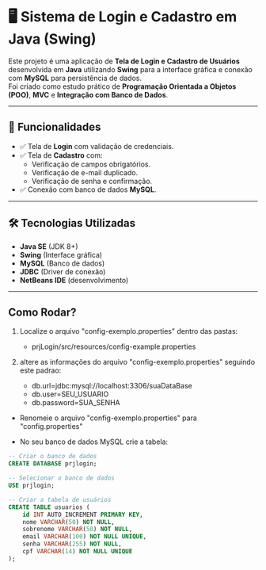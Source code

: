 # 🖥️ Sistema de Login e Cadastro em Java (Swing)

Este projeto é uma aplicação de **Tela de Login e Cadastro de Usuários** desenvolvida em **Java** utilizando **Swing** para a interface gráfica e conexão com **MySQL** para persistência de dados.  
Foi criado como estudo prático de **Programação Orientada a Objetos (POO)**, **MVC** e **Integração com Banco de Dados**.

---

## 🚀 Funcionalidades

- ✅ Tela de **Login** com validação de credenciais.  
- ✅ Tela de **Cadastro** com:
  - Verificação de campos obrigatórios.
  - Verificação de e-mail duplicado.
  - Verificação de senha e confirmação.  
- ✅ Conexão com banco de dados **MySQL**.  

---

## 🛠️ Tecnologias Utilizadas

- **Java SE** (JDK 8+)
- **Swing** (Interface gráfica)
- **MySQL** (Banco de dados)
- **JDBC** (Driver de conexão)
- **NetBeans IDE** (desenvolvimento)

---

## Como Rodar?

1. Localize o arquivo "config-exemplo.properties" dentro das pastas: 

    - prjLogin/src/resources/config-example.properties

2. altere as informações do arquivo "config-exemplo.properties" seguindo este padrao:

    - db.url=jdbc:mysql://localhost:3306/suaDataBase
    - db.user=SEU_USUARIO
    - db.password=SUA_SENHA
    
- Renomeie o arquivo "config-exemplo.properties" para "config.properties"

- No seu banco de dados MySQL crie a tabela: 

```sql
-- Criar o banco de dados
CREATE DATABASE prjlogin;

-- Selecionar o banco de dados
USE prjlogin;

-- Criar a tabela de usuários
CREATE TABLE usuarios (
    id INT AUTO_INCREMENT PRIMARY KEY,
    nome VARCHAR(50) NOT NULL,
    sobrenome VARCHAR(50) NOT NULL,
    email VARCHAR(100) NOT NULL UNIQUE,
    senha VARCHAR(255) NOT NULL,
    cpf VARCHAR(14) NOT NULL UNIQUE
);


